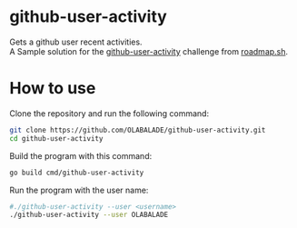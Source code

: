 # github-user-activity
Gets a github user recent activities.<br />
A Sample solution for the [github-user-activity](https://roadmap.sh/projects/github-user-activity) challenge from [roadmap.sh](https://roadmap.sh/).
# How to use
Clone the repository and run the following command:
```bash
git clone https://github.com/OLABALADE/github-user-activity.git
cd github-user-activity
```
Build the program with this command:
```bash
go build cmd/github-user-activity
```
Run the program with the user name:
```bash
#./github-user-activity --user <username>
./github-user-activity --user OLABALADE
```

